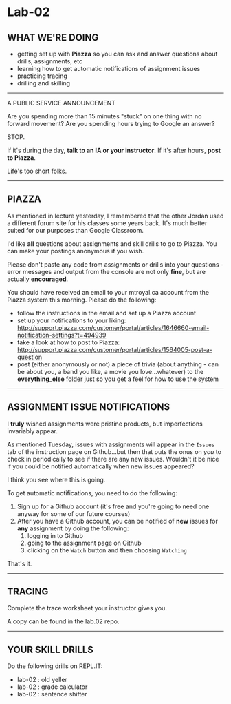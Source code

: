 # Lab-02

## WHAT WE'RE DOING

- getting set up with **Piazza** so you can ask and answer questions about drills, assignments, etc
- learning how to get automatic notifications of assignment issues
- practicing tracing
- drilling and skilling

---

A PUBLIC SERVICE ANNOUNCEMENT

Are you spending more than 15 minutes "stuck" on one thing with no forward movement? Are you spending hours trying to Google an answer?

STOP.

If it's during the day, **talk to an IA or your instructor**.
If it's after hours, **post to Piazza**.

Life's too short folks.

---

## PIAZZA

As mentioned in lecture yesterday, I remembered that the other Jordan used a different forum site for his classes some years back. It's much better suited for our purposes than Google Classroom.

I'd like **all** questions about assignments and skill drills to go to Piazza. You can make your postings anonymous if you wish.

Please don't paste any code from assignments or drills into your questions - error messages and output from the console are not only **fine**, but are actually **encouraged**.

You should have received an email to your <span>mtroyal.ca</span> account from the Piazza system this morning. Please do the following:

- follow the instructions in the email and set up a Piazza account
- set up your notifications to your liking: http://support.piazza.com/customer/portal/articles/1646660-email-notification-settings?t=494939
- take a look at how to post to Piazza: http://support.piazza.com/customer/portal/articles/1564005-post-a-question
- post (either anonymously or not) a piece of trivia (about anything - can be about you, a band you like, a movie you love...whatever) to the **everything_else** folder just so you get a feel for how to use the system

---

## ASSIGNMENT ISSUE NOTIFICATIONS

I **truly** wished assignments were pristine products, but imperfections invariably appear.

As mentioned Tuesday, issues with assignments will appear in the `Issues` tab of the instruction page on Github...but then that puts the onus on _you_ to check in periodically to see if there are any new issues. Wouldn't it be nice if you could be notified automatically when new issues appeared?

I think you see where this is going.

To get automatic notifications, you need to do the following:

1. Sign up for a Github account (it's free and you're going to need one anyway for some of our future courses)
1. After you have a Github account, you can be notified of **new** issues for **any** assignment by doing the following:
   1. logging in to Github
   1. going to the assignment page on Github
   1. clicking on the `Watch` button and then choosing `Watching`

That's it.

---

## TRACING

Complete the trace worksheet your instructor gives you.

A copy can be found in the lab.02 repo.

---

## YOUR SKILL DRILLS

Do the following drills on REPL.IT:

- lab-02 : old yeller
- lab-02 : grade calculator
- lab-02 : sentence shifter

